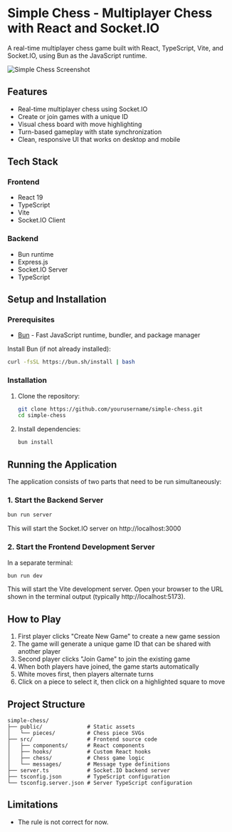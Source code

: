 # Simple Chess - Multiplayer Chess with React and Socket.IO

A real-time multiplayer chess game built with React, TypeScript, Vite, and Socket.IO, using Bun as the JavaScript runtime.

![Simple Chess Screenshot](https://example.com/screenshot.png)

## Features

- Real-time multiplayer chess using Socket.IO
- Create or join games with a unique ID
- Visual chess board with move highlighting
- Turn-based gameplay with state synchronization
- Clean, responsive UI that works on desktop and mobile

## Tech Stack

### Frontend
- React 19
- TypeScript
- Vite
- Socket.IO Client

### Backend
- Bun runtime
- Express.js
- Socket.IO Server
- TypeScript

## Setup and Installation

### Prerequisites

- [Bun](https://bun.sh/) - Fast JavaScript runtime, bundler, and package manager

Install Bun (if not already installed):
```bash
curl -fsSL https://bun.sh/install | bash
```

### Installation

1. Clone the repository:
   ```bash
   git clone https://github.com/yourusername/simple-chess.git
   cd simple-chess
   ```

2. Install dependencies:
   ```bash
   bun install
   ```

## Running the Application

The application consists of two parts that need to be run simultaneously:

### 1. Start the Backend Server

```bash
bun run server
```

This will start the Socket.IO server on http://localhost:3000

### 2. Start the Frontend Development Server

In a separate terminal:

```bash
bun run dev
```

This will start the Vite development server. Open your browser to the URL shown in the terminal output (typically http://localhost:5173).

## How to Play

1. First player clicks "Create New Game" to create a new game session
2. The game will generate a unique game ID that can be shared with another player
3. Second player clicks "Join Game" to join the existing game
4. When both players have joined, the game starts automatically
5. White moves first, then players alternate turns
6. Click on a piece to select it, then click on a highlighted square to move

## Project Structure

```
simple-chess/
├── public/              # Static assets
│   └── pieces/          # Chess piece SVGs
├── src/                 # Frontend source code
│   ├── components/      # React components
│   ├── hooks/           # Custom React hooks
│   ├── chess/           # Chess game logic
│   └── messages/        # Message type definitions
├── server.ts            # Socket.IO backend server
├── tsconfig.json        # TypeScript configuration
└── tsconfig.server.json # Server TypeScript configuration
```

## Limitations
- The rule is not correct for now.